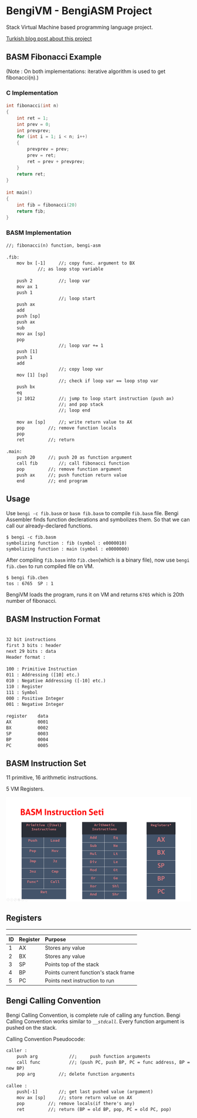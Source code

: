 # BengiVM - BengiASM Project

Stack Virtual Machine based programming language project.

[Turkish blog post about this project](https://humanova.github.io/humanova/post/bengi)

## BASM Fibonacci Example

(Note : On both implementations: iterative algorithm is used to get fibonacci(n).)
### C Implementation

```c
int fibonacci(int n)
{
    int ret = 1;
    int prev = 0;
    int prevprev;
    for (int i = 1; i < n; i++)
    {
        prevprev = prev;
        prev = ret;
        ret = prev + prevprev;
    }
	return ret;
}

int main()
{
    int fib = fibonacci(20)
    return fib;
}
```

### BASM Implementation

```assembly
//; fibonacci(n) function, bengi-asm

.fib:
    mov bx [-1]   	//; copy func. argument to BX
			//; as loop stop variable

    push 2        	//; loop var
    mov ax 1
    push 1
                  	//; loop start
    push ax
    add
    push [sp]
    push ax
    sub 
    mov ax [sp]
    pop
                  	//; loop var += 1
    push [1]
    push 1
    add
                	//; copy loop var
    mov [1] [sp]
                	//; check if loop var == loop stop var
    push bx      
    eq
    jz 1012     	//; jump to loop start instruction (push ax)
                	//; and pop stack
                	//; loop end

    mov ax [sp]		//; write return value to AX
    pop			//; remove function locals
    pop
    ret			//; return 

.main:
    push 20		//; push 20 as function argument
    call fib 		//; call fibonacci function
    pop			//; remove function argument
    push ax		//; push function return value
    end			//; end program
```

## Usage

Use `bengi -c fib.basm` or `basm fib.basm` to compile `fib.basm` file. Bengi Assembler finds function declerations and symbolizes them. So that we can call our already-declared functions.

```
$ bengi -c fib.basm
symbolizing function : fib (symbol : e0000010)
symbolizing function : main (symbol : e0000000)
```

After compiling `fib.basm` into `fib.cben`(which is a binary file), now use `bengi fib.cben` to run compiled file on VM.

```
$ bengi fib.cben
tos : 6765  SP : 1
```

BengiVM loads the program, runs it on VM and returns `6765` which is 20th number of fibonacci.

## BASM Instruction Format
```text

32 bit instructions
first 3 bits : header
next 29 bits : data
Header format :

100 : Primitive Instruction
011 : Addressing ([10] etc.)
010 : Negative Addressing ([-10] etc.)
110 : Register
111 : Symbol
000 : Positive Integer
001 : Negative Integer

register	data
AX			0001
BX			0002
SP			0003
BP			0004
PC			0005
```

## BASM Instruction Set

11 primitive, 16 arithmetic instructions.

5 VM Registers.

![InstructionSet](_img/instruction_set.png)


## Registers
---

|ID  | Register     | Purpose                                 | 
|:---|:-------------|:----------------------------------------|
| 1  | AX           | Stores any value                        |
| 2  | BX           | Stores any value                        |  
| 3  | SP           | Points top of the stack                 |
| 4  | BP           | Points current function's stack frame   |
| 5  | PC           | Points next instruction to run          |


## Bengi Calling Convention
Bengi Calling Convention, is complete rule of calling any function. Bengi Calling Convention works similar to _`__stdcall`_. Every function argument is pushed on the stack.

Calling Convention Pseudocode:
```assembly
caller :
    push arg	        //;     push function arguments
    call func	        //;	(push PC, push BP, PC = func address, BP = new BP)
    pop arg	        //;	delete function arguments

callee :
    push[-1]		//;	get last pushed value (argument)
    mov ax [sp] 	//;	store return value on AX
    pop			//;	remove locals(if there's any)
    ret			//;	return (BP = old BP, pop, PC = old PC, pop)
```



